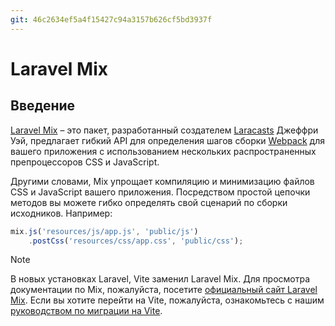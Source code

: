 ```yaml
---
git: 46c2634ef5a4f15427c94a3157b626cf5bd3937f
---
```


# Laravel Mix


<a name="introduction"></a>
## Введение

[Laravel Mix](https://github.com/laravel-mix/laravel-mix) – это пакет, разработанный создателем [Laracasts](https://laracasts.com) Джеффри Уэй, предлагает гибкий API для определения шагов сборки [Webpack](https://webpack.js.org) для вашего приложения с использованием нескольких распространенных препроцессоров CSS и JavaScript.

Другими словами, Mix упрощает компиляцию и минимизацию файлов CSS и JavaScript вашего приложения. Посредством простой цепочки методов вы можете гибко определять свой сценарий по сборки исходников. Например:

```js
mix.js('resources/js/app.js', 'public/js')
    .postCss('resources/css/app.css', 'public/css');
```

> [!NOTE]
> В новых установках Laravel, Vite заменил Laravel Mix. Для просмотра документации по Mix, пожалуйста, посетите [официальный сайт Laravel Mix](https://laravel-mix.com/). Если вы хотите перейти на Vite, пожалуйста, ознакомьтесь с нашим [руководством по миграции на Vite](https://github.com/laravel/vite-plugin/blob/main/UPGRADE.md#migrating-from-laravel-mix-to-vite).

